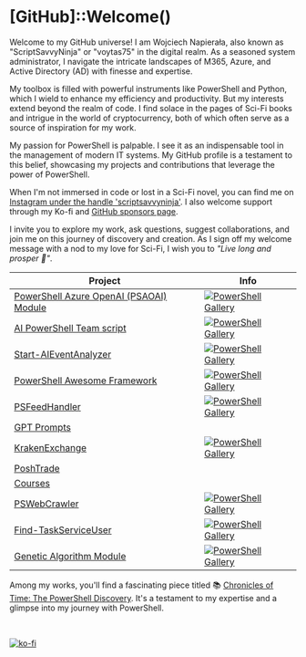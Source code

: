 # [GitHub]::Welcome()

Welcome to my GitHub universe! I am Wojciech Napierała, also known as "ScriptSavvyNinja" or "voytas75" in the digital realm. As a seasoned system administrator, I navigate the intricate landscapes of M365, Azure, and Active Directory (AD) with finesse and expertise.

My toolbox is filled with powerful instruments like PowerShell and Python, which I wield to enhance my efficiency and productivity. But my interests extend beyond the realm of code. I find solace in the pages of Sci-Fi books and intrigue in the world of cryptocurrency, both of which often serve as a source of inspiration for my work.

My passion for PowerShell is palpable. I see it as an indispensable tool in the management of modern IT systems. My GitHub profile is a testament to this belief, showcasing my projects and contributions that leverage the power of PowerShell.

When I'm not immersed in code or lost in a Sci-Fi novel, you can find me on [Instagram under the handle 'scriptsavvyninja'](https://instagram.com/scriptsavvyninja?igshid=OGQ5ZDc2ODk2ZA==). I also welcome support through my Ko-fi and [GitHub sponsors page](https://github.com/sponsors/voytas75).

I invite you to explore my work, ask questions, suggest collaborations, and join me on this journey of discovery and creation. As I sign off my welcome message with a nod to my love for Sci-Fi, I wish you to *"Live long and prosper 🖖"*.

| Project | Info |
|---------|-------------|
|[PowerShell Azure OpenAI (PSAOAI) Module](https://github.com/voytas75/AzureOpenAI-PowerShell/blob/master/PSAOAI/README.md)|[![PowerShell Gallery](https://img.shields.io/powershellgallery/dt/PSAOAI)](https://www.powershellgallery.com/packages/PSAOAI)|
|[AI PowerShell Team script](https://github.com/voytas75/AzureOpenAI-PowerShell/blob/master/AIPSTeam/README.md)|[![PowerShell Gallery](https://img.shields.io/powershellgallery/dt/AIPSTeam)](https://www.powershellgallery.com/packages/AIPSTeam)|
|[Start-AIEventAnalyzer](https://github.com/voytas75/AzureOpenAI-PowerShell/blob/master/AIEventAnalyzer/README.md)|[![PowerShell Gallery](https://img.shields.io/powershellgallery/dt/Start-AIEventAnalyzer)](https://www.powershellgallery.com/packages/Start-AIEventAnalyzer)|
|[PowerShell Awesome Framework](https://github.com/voytas75/PowershellFramework)|[![PowerShell Gallery](https://img.shields.io/powershellgallery/dt/PAF)](https://www.powershellgallery.com/packages/PAF)|
|[PSFeedHandler](https://github.com/voytas75/PSFeedHandler)|[![PowerShell Gallery](https://img.shields.io/powershellgallery/dt/PSFeedHandler)](https://www.powershellgallery.com/packages/PSFeedHandler)|
|[GPT Prompts](https://github.com/voytas75/GPTprompts)||
|[KrakenExchange](https://github.com/voytas75/KrakenExchange)|[![PowerShell Gallery](https://img.shields.io/powershellgallery/dt/KrakenExchange)](https://www.powershellgallery.com/packages/KrakenExchange)|
|[PoshTrade](https://github.com/voytas75/PoshTrade)||
|[Courses](https://github.com/voytas75/Courses)||
|[PSWebCrawler](https://github.com/voytas75/PSWebCrawler)|[![PowerShell Gallery](https://img.shields.io/powershellgallery/dt/PSWebCrawler)](https://www.powershellgallery.com/packages/PSWebCrawler)|
|[Find-TaskServiceUser](https://github.com/voytas75/Find-TaskServiceUser) | [![PowerShell Gallery](https://img.shields.io/powershellgallery/dt/find-taskserviceuser)](https://www.powershellgallery.com/packages/Find-TaskServiceUser) |
|[Genetic Algorithm Module](https://github.com/voytas75/genetic-algorithm) | [![PowerShell Gallery](https://img.shields.io/powershellgallery/dt/GeneticAlgorithm)](https://www.powershellgallery.com/packages/GeneticAlgorithm) |

Among my works, you'll find a fascinating piece titled 📚 [Chronicles of Time: The PowerShell Discovery](./Chronicles_of_Time_The_PowerShell_Discovery.md). It's a testament to my expertise and a glimpse into my journey with PowerShell.

&nbsp;

[![ko-fi](https://ko-fi.com/img/githubbutton_sm.svg)](https://ko-fi.com/A0A6KYBUS)

&nbsp;
